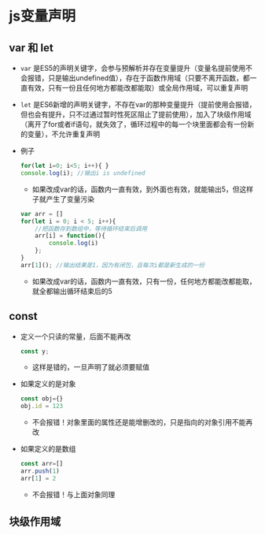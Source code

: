 # js变量声明

## var 和 let

- `var` 是ES5的声明关键字，会参与预解析并存在变量提升（变量名提前使用不会报错，只是输出undefined值），存在于函数作用域（只要不离开函数，都一直有效，只有一份且任何地方都能改都能取）或全局作用域，可以重复声明

- `let` 是ES6新增的声明关键字，不存在var的那种变量提升（提前使用会报错，但也会有提升，只不过通过暂时性死区阻止了提前使用），加入了块级作用域（离开了for或者if语句，就失效了，循环过程中的每一个块里面都会有一份新的变量），不允许重复声明

- 例子
    ```js
    for(let i=0; i<5; i++){ }
    console.log(i); //输出i is undefined
    ```
    - 如果改成var的话，函数内一直有效，到外面也有效，就能输出5，但这样子就产生了变量污染

    ```js
    var arr = []
    for(let i = 0; i < 5; i++){
        //把函数存到数组中，等待循环结束后调用
        arr[i] = function(){
            console.log(i)
        };
    }
    arr[1](); //输出结果是1，因为有闭包，且每次i都是新生成的一份
    ```
    - 如果改成var的话，函数内一直有效，只有一份，任何地方都能改都能取，就全都输出循环结束后的5

## const

- 定义一个只读的常量，后面不能再改
    ```js
    const y; 
    ```
    - 这样是错的，一旦声明了就必须要赋值
    
- 如果定义的是对象
    ```js
    const obj={}
    obj.id = 123
    ```
    - 不会报错！对象里面的属性还是能增删改的，只是指向的对象引用不能再改

- 如果定义的是数组
    ```js
    const arr=[]
    arr.push(1)
    arr[1] = 2
    ```
    - 不会报错！与上面对象同理

## 块级作用域

